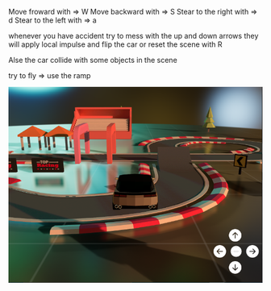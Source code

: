 Move froward with => W
Move backward with  => S
Stear to the right with  => d
Stear to the left with => a

whenever you have accident try to mess with the up and down arrows they will apply local impulse and flip the car or reset the scene with R

Alse the car collide with some objects in the scene

try to fly => use the ramp 

![car in the scene](https://github.com/miramgh/wandering-Car/blob/master/public/a.png)
